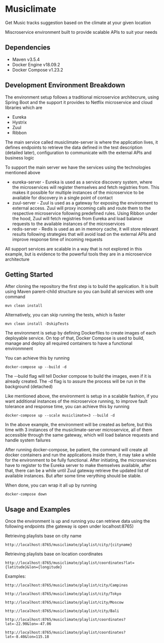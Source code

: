 # Musiclimate

Get Music tracks suggestion based on the climate at your given location

Miscroservice environment built to provide scalable APIs to suit your needs

## Dependencies

* Maven v3.5.4
* Docker Engine v18.09.2
* Docker Compose v1.23.2

## Development Environment Breakdown

The environment setup follows a traditional microservice architecrure, using Spring Boot and the support it provides to Netflix microservice and cloud libraries which are

 * Eureka
 * Hystrix
 * Zuul
 * Ribbon

The main service called musiclimate-server is where the application lives, it defines endpoints to retrieve the data defined in the test description (detailed later), configuration to communicate with the external APIs and business logic

To support the main server we have the services using the technologies mentioned above

* eureka-server - Eureka is used as a service discovery system, where the microservices will register themselves and fetch registries from. This makes it possible for multiple instances of the microservice to be available for discovery in a single point of contact
* zuul-server - Zuul is used as a gateway for exposing the environment to external access. Zuul will proxy incoming calls and route them to the respective microservice following predefined rules. Using Ribbon under the hood, Zuul will fetch registries from Eureka and load balance requests to the available instances of the microservices
* redis-server - Redis is used as an in memory cache, it will store relevant results following strategies that will avoid load on the external APIs and improve response time of incoming requests

All support services are scalable in a way that is not explored in this example, but is evidence to the powerful tools they are in a microservice architecture

## Getting Started

After cloning the repository the first step is to build the application. It is built using Maven parent-child structure so you can build all services with one command

```
mvn clean install
```

Alternatively, you can skip running the tests, which is faster

```
mvn clean install -DskipTests
```

The environment is setup by defining Dockerfiles to create images of each deployable service. On top of that, Docker Compose is used to build, manage and deploy all required containers to have a functional environmnent  

You can achieve this by running

```
docker-compose up --build -d
```

The --build flag will tell Docker compose to build the images, even if it is already created. The -d flag is to assure the process will be run in the background (detached)

Like mentioned above, the environment is setup in a scalable fashion, if you want additional instances of the microservice running, to improve fault tolerance and response time, you can achieve this by running

```
docker-compose up --scale musiclimate=3 --build -d
```

In the above example, the environment will be created as before, but this time with 3 instances of the musiclimate-server microservice, all of them accessible through the same gateway, which will load balance requests and handle system failures

After running docker-compose, be patient, the command will create all docker containers and run the applications inside them, it may take a while for the environment to be fully functional. After initiating, the microservices have to register to the Eureka server to make themselves available, after that, there can be a while until Zuul gateway retrieve the updated list of available instances. But after some time verything should be stable.

When done, you can wrap it all up by running

```
docker-compose down
```

## Usage and Examples

Once the environment is up and running you can retrieve data using the following endpoints (the gateway is open under localhost:8765)

Retrieving playlists base on city name

```
http://localhost:8765/musiclimate/playlist/city/{cityname}
```

Retrieving playlists base on location coordinates

```
http://localhost:8765/musiclimate/playlist/coordinates?lat={latitude}&lon={longitude}
```

Examples:

```
http://localhost:8765/musiclimate/playlist/city/Campinas
```
```
http://localhost:8765/musiclimate/playlist/city/Tokyo
```
```
http://localhost:8765/musiclimate/playlist/city/Moscow
```
```
http://localhost:8765/musiclimate/playlist/city/Bali
```
```
http://localhost:8765/musiclimate/playlist/coordinates?lat=-22.90&lon=-47.06
```
```
http://localhost:8765/musiclimate/playlist/coordinates?lat=-8.40&lon=115.18
```